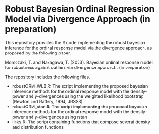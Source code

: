 # Robust Bayesian Ordinal Regression Model via Divergence Approach (in preparation)

This repository provides the R code implementing the robust bayesian inference for the ordinal response model via the divergence approach, as proposed by the following paper.

Momozaki, T. and Nakagawa, T. (2023). Bayesian ordinal response model for robustness against outliers via divergence approach. (in preparation)

The repository includes the following files.
- robustORM_WLB.R: The script implementing the proposed bayesian inference methods for the ordinal response model with the density-power and $\gamma$-divergences using the weighted likelihood bootstrap (Newton and Raftery, 1994, JRSSB)
- robustORM_stan.R: The script implementing the proposed bayesian inference methods for the ordinal response model with the density-power and $\gamma$-divergences using rstan
- links.R: The script containing functions that compose several density and distribution functions
